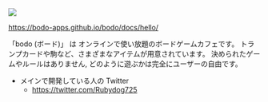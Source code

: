 <img src="https://github.com/bodo-apps/bodo/blob/main/resources/images/bodo-header.png">

https://bodo-apps.github.io/bodo/docs/hello/

「bodo (ボード)」 は オンラインで使い放題のボードゲームカフェです。
トランプカードや駒など、さまざまなアイテムが用意されています。
決められたゲームやルールはありません, どのように遊ぶかは完全にユーザーの自由です。

- メインで開発している人の Twitter
  - https://twitter.com/Rubydog725

